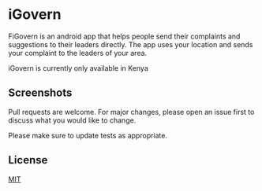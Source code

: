 # iGovern

FiGovern is an android app that helps people send their complaints and suggestions to their leaders directly.
The app uses your location and sends your complaint to the leaders of your area.

iGovern is currently only available in Kenya

## Screenshots
Pull requests are welcome. For major changes, please open an issue first to discuss what you would like to change.

Please make sure to update tests as appropriate.

## License
[MIT](https://choosealicense.com/licenses/mit/)
